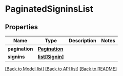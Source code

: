 # PaginatedSigninsList

## Properties
Name | Type | Description | Notes
------------ | ------------- | ------------- | -------------
**pagination** | [**Pagination**](Pagination.md) |  | 
**signins** | [**list[Signin]**](Signin.md) |  | 

[[Back to Model list]](../README.md#documentation-for-models) [[Back to API list]](../README.md#documentation-for-api-endpoints) [[Back to README]](../README.md)


